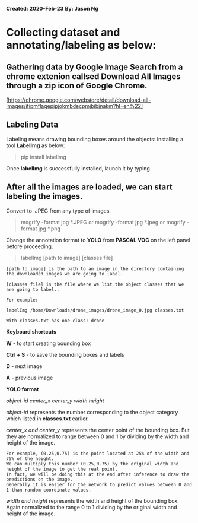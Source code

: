 **Created: 2020-Feb-23**
**By: Jason Ng**


# Collecting dataset and annotating/labeling as below:


## Gathering data by Google Image Search from a chrome extenion callsed Download All Images through a **zip** icon of Google Chrome.

[https://chrome.google.com/webstore/detail/download-all-images/ifipmflagepipjokmbdecpmjbibjnakm?hl=en%22]


## Labeling Data

Labeling means drawing bounding boxes around the objects:
Installing a tool **LabelImg** as below:

> pip install labelimg

Once **labelImg** is successfully installed, launch it by typing.


## After all the images are loaded, we can start labeling the images.

Convert to .JPEG from any type of images.
> mogrify -format jpg *.JPEG or mogrify -format jpg *.jpeg or mogrify -format jpg *.png 

Change the annotation format to **YOLO** from **PASCAL VOC** on the left panel before proceeding.

> labelImg [path to image] [classes file]


```
[path to image] is the path to an image in the directory containing the downloaded images we are going to label.

[classes file] is the file where we list the object classes that we are going to label..

For example: 

labelImg /home/Downloads/drone_images/drone_image_0.jpg classes.txt 

With classes.txt has one class: drone

```


**Keyboard shortcuts**

**W** 			- to start creating bounding box

**Ctrl + S** 		- to save the bounding boxes and labels

**D** 			- next image

**A**			- previous image


**YOLO format**

*object-id center_x center_y width height*

*object-id* represents the number corresponding to the object category which listed in **classes.txt** earlier.

*center_x and center_y* represents the center point of the bounding box. But they are normalized to range between 0 and 1 by dividing by the width and height of the image.

```
For example, (0.25,0.75) is the point located at 25% of the width and 75% of the height.
We can multiply this number (0.25,0.75) by the original width and height of the image to get the real point. 
In fact, we will be doing this at the end after inference to draw the predictions on the image.
Generally it is easier for the network to predict values between 0 and 1 than random coordinate values.
```
*width and height* represents the width and height of the bounding box. Again normalized to the range 0 to 1 dividing by the original width and height of the image.

